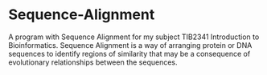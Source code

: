 # Sequence-Alignment
A program with Sequence Alignment for my subject TIB2341 Introduction to Bioinformatics.  Sequence Alignment is a way of arranging protein or DNA sequences to identify regions of similarity that may be a consequence of evolutionary relationships between the sequences.
